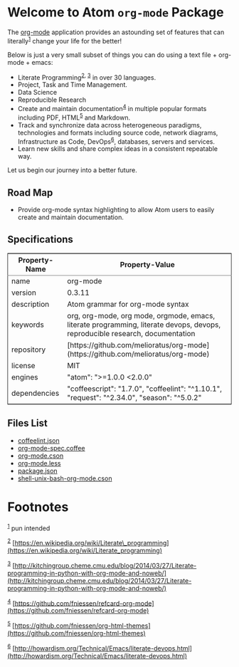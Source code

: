 
Welcome to Atom `org-mode` Package
==================================

The [org-mode](http://org-mode.org) application provides an astounding set of features that can literally<sup><a id="fnr.1" class="footref" href="#fn.1">1</a></sup> change your life for the better!  

Below is just a very small subset of things you can do using a text file + org-mode + emacs:

-   Literate Programming<sup><a id="fnr.2" class="footref" href="#fn.2">2</a></sup><sup>, </sup><sup><a id="fnr.3" class="footref" href="#fn.3">3</a></sup> in over 30 languages.
-   Project, Task and Time Management.
-   Data Science
-   Reproducible Research
-   Create and maintain documentation<sup><a id="fnr.4" class="footref" href="#fn.4">4</a></sup> in multiple popular formats including PDF, HTML<sup><a id="fnr.5" class="footref" href="#fn.5">5</a></sup> and Markdown.
-   Track and synchronize data across heterogeneous paradigms, technologies and formats including source code, network diagrams, Infrastructure as Code, DevOps<sup><a id="fnr.6" class="footref" href="#fn.6">6</a></sup>, databases, servers and services.
-   Learn new skills and share complex ideas in a consistent repeatable way.

Let us begin our journey into a better future.


Road Map
--------

-   Provide org-mode syntax highlighting to allow Atom users to easily create and maintain documentation.


Specifications
--------------

<table id="orgfd74da4" border="2" cellspacing="0" cellpadding="6" rules="groups" frame="hsides">


<colgroup>
<col  class="org-left" />

<col  class="org-left" />
</colgroup>
<thead>
<tr>
<th scope="col" class="org-left">Property-Name</th>
<th scope="col" class="org-left">Property-Value</th>
</tr>
</thead>

<tbody>
<tr>
<td class="org-left">name</td>
<td class="org-left">org-mode</td>
</tr>


<tr>
<td class="org-left">version</td>
<td class="org-left">0.3.11</td>
</tr>


<tr>
<td class="org-left">description</td>
<td class="org-left">Atom grammar for org-mode syntax</td>
</tr>


<tr>
<td class="org-left">keywords</td>
<td class="org-left">org, org-mode, org mode, orgmode, emacs, literate programming, literate devops, devops, reproducible research, documentation</td>
</tr>


<tr>
<td class="org-left">repository</td>
<td class="org-left">[https://github.com/melioratus/org-mode](https://github.com/melioratus/org-mode)</td>
</tr>


<tr>
<td class="org-left">license</td>
<td class="org-left">MIT</td>
</tr>


<tr>
<td class="org-left">engines</td>
<td class="org-left">"atom": "&gt;=1.0.0 &lt;2.0.0"</td>
</tr>


<tr>
<td class="org-left">dependencies</td>
<td class="org-left">"coffeescript": "1.7.0", "coffeelint": "^1.10.1", "request": "^2.34.0", "season": "^5.0.2"</td>
</tr>
</tbody>
</table>


Files List
----------

-   [coffeelint.json](coffeelint.json)
-   [org-mode-spec.coffee](spec/org-mode-spec.coffee)
-   [org-mode.cson](grammars/org-mode.cson)
-   [org-mode.less](styles/org-mode.less)
-   [package.json](package.json)
-   [shell-unix-bash-org-mode.cson](grammars/shell-unix-bash-org-mode.cson)


Footnotes
=========

<sup><a id="fn.1" href="#fnr.1">1</a></sup> pun intended

<sup><a id="fn.2" href="#fnr.2">2</a></sup> [https://en.wikipedia.org/wiki/Literate\_programming](https://en.wikipedia.org/wiki/Literate_programming)

<sup><a id="fn.3" href="#fnr.3">3</a></sup> [http://kitchingroup.cheme.cmu.edu/blog/2014/03/27/Literate-programming-in-python-with-org-mode-and-noweb/](http://kitchingroup.cheme.cmu.edu/blog/2014/03/27/Literate-programming-in-python-with-org-mode-and-noweb/)

<sup><a id="fn.4" href="#fnr.4">4</a></sup> [https://github.com/fniessen/refcard-org-mode](https://github.com/fniessen/refcard-org-mode)

<sup><a id="fn.5" href="#fnr.5">5</a></sup> [https://github.com/fniessen/org-html-themes](https://github.com/fniessen/org-html-themes)

<sup><a id="fn.6" href="#fnr.6">6</a></sup> [http://howardism.org/Technical/Emacs/literate-devops.html](http://howardism.org/Technical/Emacs/literate-devops.html)
